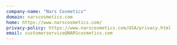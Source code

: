 ```yaml
---
company-name: "Nars Cosmetics"
domain: narscosmetics.com
home: https://www.narscosmetics.com/
privacy-policy: https://www.narscosmetics.com/USA/privacy.html
email: customerservice@NARScosmetics.com
---
```




